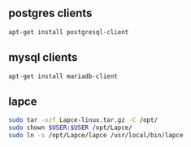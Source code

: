 ## postgres clients

```sh
apt-get install postgresql-client
```

## mysql clients

```sh
apt-get install mariadb-client
```


## lapce

```sh
sudo tar -xzf Lapce-linux.tar.gz -C /opt/
sudo chown $USER:$USER /opt/Lapce/
sudo ln -s /opt/Lapce/lapce /usr/local/bin/lapce
```
